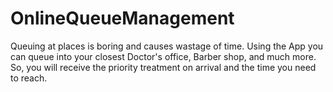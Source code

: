 # OnlineQueueManagement
Queuing at places is boring and causes wastage of time. Using the App you can queue into your closest Doctor's office, Barber shop, and much more. So, you will receive the priority treatment on arrival and the time you need to reach.
